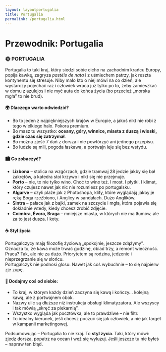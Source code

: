 ```yaml
---
layout: layoutportugalia
title: Portugalia
permalink: /portugalia.html
---
```


# Przewodnik: Portugalia


  <h3>🌞 PORTUGALIA</h3>

  <p>
    Portugalia to taki kraj, który siedzi sobie cicho na zachodnim krańcu Europy, popija kawkę, zagryza <em>pastéis de nata</em> i z uśmiechem patrzy, jak reszta kontynentu się stresuje. 
    Niby mało kto o niej mówi na co dzień, ale wystarczy pojechać raz i człowiek wraca już tylko po to, żeby zamieszkać w domu z azulejos i nie myć auta do końca życia (bo przecież „morska mgła” to nie brud).
  </p>

  <h4>🌍 Dlaczego warto odwiedzić?</h4>
  <ul>
    <li>Bo to jeden z najpiękniejszych krajów w Europie, a jakoś nikt nie robi z tego wielkiego halo. Pokora premium.</li>
    <li>Bo masz tu wszystko: <strong>oceany, góry, winnice, miasta z duszą i wioski, gdzie czas się zatrzymał</strong>.</li>
    <li>Bo można zjeść 7 dań z dorsza i nie powtórzyć ani jednego przepisu.</li>
    <li>Bo ludzie są mili, pogoda łaskawa, a portwajn leje się bez wstydu.</li>
  </ul>

  <h4>🏙️ Co zobaczyć?</h4>
  <ul>
    <li><strong>Lizbona</strong> – stolica na wzgórzach, gdzie tramwaj 28 jedzie jakby się bał zakrętów, a katedra stoi krzywo i nikt się nie przejmuje.</li>
    <li><strong>Porto</strong> – nie, to nie tylko wino. Choć to wino też. I most. I płytki. I klimat, który czujesz nawet jak nic nie rozumiesz po portugalsku.</li>
    <li><strong>Algarve</strong> – czyli plaże jak z Photoshopa, klify, które wyglądają jakby je ręką Boga rzeźbiono, i Anglicy w sandałach. Dużo Anglików.</li>
    <li><strong>Sintra</strong> – pałace jak z bajki, zamek na szczycie i mgła, która pojawia się dokładnie wtedy, kiedy chcesz zrobić zdjęcie.</li>
    <li><strong>Coimbra, Évora, Braga</strong> – mniejsze miasta, w których nie ma tłumów, ale za to jest dusza. I koty.</li>
  </ul>

  <h4>☕ Styl życia</h4>
  <p>
    Portugalczycy mają filozofię życiową „spokojnie, jeszcze zdążymy”. Oznacza to, że kawa może trwać godzinę, obiad trzy, a remont wieczność. 
    Praca? Tak, ale nie za dużo. Priorytetem są rodzina, jedzenie i nieprzegrzanie się w słońcu. <br>
    Portugalczyk nie podnosi głosu. Nawet jak coś wybuchnie – to się najpierw zje zupę.
  </p>

  <h4>🎯 Dodajmy coś od siebie:</h4>
  <ul>
    <li>To kraj, w którym każdy dzień zaczyna się kawą i kończy... kolejną kawą, ale z portwajnem obok.</li>
    <li>Nazwy ulic są dłuższe niż instrukcja obsługi klimatyzatora. Ale wszyscy i tak mówią „skręć za piekarnią”.</li>
    <li>Wszystko wygląda jak pocztówka, ale to prawdziwe – nie filtr.</li>
    <li>To idealny kierunek, jeśli chcesz poczuć się jak człowiek, a nie jak target w kampanii marketingowej.</li>
  </ul>

  <p>
    Podsumowując – Portugalia to nie kraj. To <strong>styl życia</strong>. Taki, który mówi: zjedz dorsza, popatrz na ocean i weź się wyluzuj. Jeśli jeszcze tu nie byłeś – napraw ten błąd.
  </p>



  
